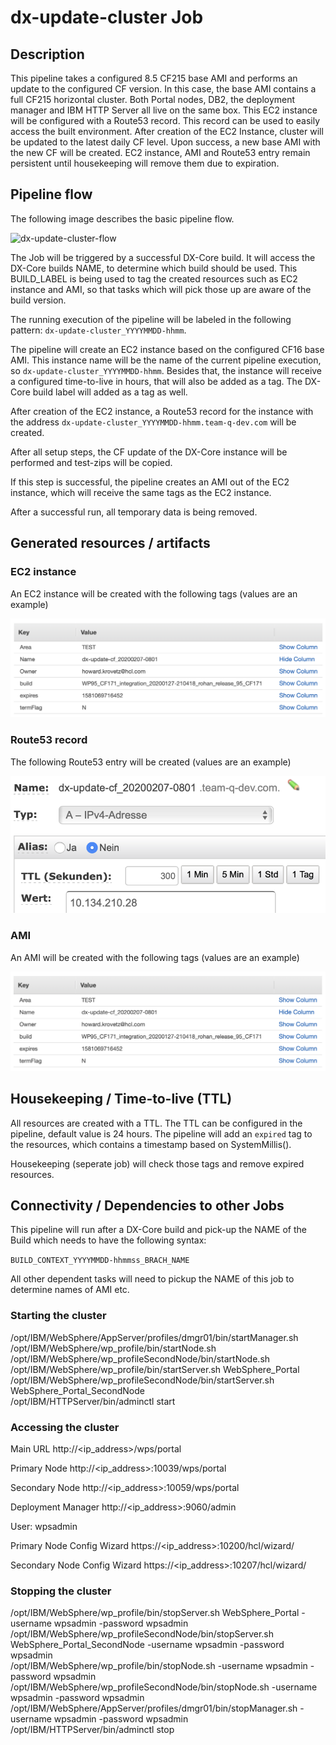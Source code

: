 # dx-update-cluster Job

## Description

This pipeline takes a configured 8.5 CF215 base AMI and performs an update to the configured CF version.  In this case, the base AMI contains a full CF215 horizontal cluster.  Both Portal nodes, DB2, the deployment manager and IBM HTTP Server all live on the same box.  This EC2 instance will be configured with a Route53 record. This record can be used to easily access the built environment.  After creation of the EC2 Instance, cluster will be updated to the latest daily CF level. Upon success, a new base AMI with the new CF will be created. EC2 instance, AMI and Route53 entry remain persistent until housekeeping will remove them due to expiration.

## Pipeline flow

The following image describes the basic pipeline flow.

![dx-update-cluster-flow](docs/dx-update-cluster-flow.png)

The Job will be triggered by a successful DX-Core build. It will access the DX-Core builds NAME, to determine which build should be used.
This BUILD_LABEL is being used to tag the created resources such as EC2 instance and AMI, so that tasks which will pick those up are aware of the build version.

The running execution of the pipeline will be labeled in the following pattern: `dx-update-cluster_YYYYMMDD-hhmm`.

The pipeline will create an EC2 instance based on the configured CF16 base AMI.
This instance name will be the name of the current pipeline execution, so `dx-update-cluster_YYYYMMDD-hhmm`.
Besides that, the instance will receive a configured time-to-live in hours, that will also be added as a tag.
The DX-Core build label will added as a tag as well.

After creation of the EC2 instance, a Route53 record for the instance with the address `dx-update-cluster_YYYYMMDD-hhmm.team-q-dev.com` will be created.

After all setup steps, the CF update of the DX-Core instance will be performed and test-zips will be copied.

If this step is successful, the pipeline creates an AMI out of the EC2 instance, which will receive the same tags as the EC2 instance.

After a successful run, all temporary data is being removed.

## Generated resources / artifacts

### EC2 instance

An EC2 instance will be created with the following tags (values are an example)

![ec2-instance-tags](docs/ec2-instance-tags.png)

### Route53 record

The following Route53 entry will be created (values are an example)

![route53-record](docs/route53-record.png)

### AMI

An AMI will be created with the following tags (values are an example)

![ami-tags](docs/ami-tags.png)

## Housekeeping / Time-to-live (TTL)

All resources are created with a TTL. The TTL can be configured in the pipeline, default value is 24 hours.
The pipeline will add an `expired` tag to the resources, which contains a timestamp based on SystemMillis().

Housekeeping (seperate job) will check those tags and remove expired resources.

## Connectivity / Dependencies to other Jobs

This pipeline will run after a DX-Core build and pick-up the NAME of the Build which needs to have the following syntax:

`BUILD_CONTEXT_YYYYMMDD-hhmmss_BRACH_NAME`

All other dependent tasks will need to pickup the NAME of this job to determine names of AMI etc.

### Starting the cluster
/opt/IBM/WebSphere/AppServer/profiles/dmgr01/bin/startManager.sh  
/opt/IBM/WebSphere/wp_profile/bin/startNode.sh  
/opt/IBM/WebSphere/wp_profileSecondNode/bin/startNode.sh  
/opt/IBM/WebSphere/wp_profile/bin/startServer.sh WebSphere_Portal   
/opt/IBM/WebSphere/wp_profileSecondNode/bin/startServer.sh WebSphere_Portal_SecondNode  
/opt/IBM/HTTPServer/bin/adminctl start  
### Accessing the cluster

Main URL
http://<ip_address>/wps/portal

Primary Node
http://<ip_address>:10039/wps/portal

Secondary Node
http://<ip_address>:10059/wps/portal

Deployment Manager
http://<ip_address>:9060/admin

User:
wpsadmin

Primary Node Config Wizard
https://<ip_address>:10200/hcl/wizard/

Secondary Node Config Wizard
https://<ip_address>:10207/hcl/wizard/

### Stopping the cluster
/opt/IBM/WebSphere/wp_profile/bin/stopServer.sh WebSphere_Portal -username wpsadmin -password wpsadmin  
/opt/IBM/WebSphere/wp_profileSecondNode/bin/stopServer.sh WebSphere_Portal_SecondNode -username wpsadmin -password wpsadmin  
/opt/IBM/WebSphere/wp_profile/bin/stopNode.sh -username wpsadmin -password wpsadmin  
/opt/IBM/WebSphere/wp_profileSecondNode/bin/stopNode.sh -username wpsadmin -password wpsadmin  
/opt/IBM/WebSphere/AppServer/profiles/dmgr01/bin/stopManager.sh -username wpsadmin -password wpsadmin  
/opt/IBM/HTTPServer/bin/adminctl stop


